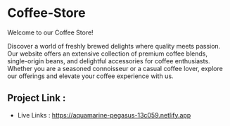 # Coffee-Store

Welcome to our Coffee Store!

Discover a world of freshly brewed delights where quality meets passion. Our website offers an extensive collection of premium coffee blends, single-origin beans, and delightful accessories for coffee enthusiasts. Whether you are a seasoned connoisseur or a casual coffee lover, explore our offerings and elevate your coffee experience with us.


## Project Link :
- Live Links : https://aquamarine-pegasus-13c059.netlify.app